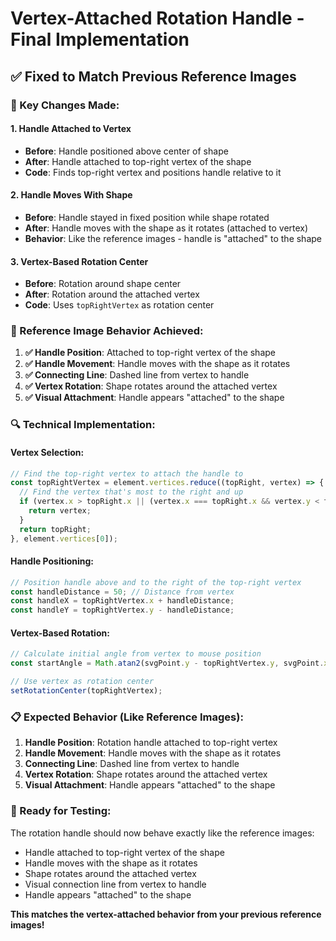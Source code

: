 # Vertex-Attached Rotation Handle - Final Implementation

## ✅ **Fixed to Match Previous Reference Images**

### **🔧 Key Changes Made:**

#### **1. Handle Attached to Vertex**
- **Before**: Handle positioned above center of shape
- **After**: Handle attached to top-right vertex of the shape
- **Code**: Finds top-right vertex and positions handle relative to it

#### **2. Handle Moves With Shape**
- **Before**: Handle stayed in fixed position while shape rotated
- **After**: Handle moves with the shape as it rotates (attached to vertex)
- **Behavior**: Like the reference images - handle is "attached" to the shape

#### **3. Vertex-Based Rotation Center**
- **Before**: Rotation around shape center
- **After**: Rotation around the attached vertex
- **Code**: Uses `topRightVertex` as rotation center

### **🎯 Reference Image Behavior Achieved:**

1. **✅ Handle Position**: Attached to top-right vertex of the shape
2. **✅ Handle Movement**: Handle moves with the shape as it rotates
3. **✅ Connecting Line**: Dashed line from vertex to handle
4. **✅ Vertex Rotation**: Shape rotates around the attached vertex
5. **✅ Visual Attachment**: Handle appears "attached" to the shape

### **🔍 Technical Implementation:**

#### **Vertex Selection:**
```typescript
// Find the top-right vertex to attach the handle to
const topRightVertex = element.vertices.reduce((topRight, vertex) => {
  // Find the vertex that's most to the right and up
  if (vertex.x > topRight.x || (vertex.x === topRight.x && vertex.y < topRight.y)) {
    return vertex;
  }
  return topRight;
}, element.vertices[0]);
```

#### **Handle Positioning:**
```typescript
// Position handle above and to the right of the top-right vertex
const handleDistance = 50; // Distance from vertex
const handleX = topRightVertex.x + handleDistance;
const handleY = topRightVertex.y - handleDistance;
```

#### **Vertex-Based Rotation:**
```typescript
// Calculate initial angle from vertex to mouse position
const startAngle = Math.atan2(svgPoint.y - topRightVertex.y, svgPoint.x - topRightVertex.x);

// Use vertex as rotation center
setRotationCenter(topRightVertex);
```

### **📋 Expected Behavior (Like Reference Images):**

1. **Handle Position**: Rotation handle attached to top-right vertex
2. **Handle Movement**: Handle moves with the shape as it rotates
3. **Connecting Line**: Dashed line from vertex to handle
4. **Vertex Rotation**: Shape rotates around the attached vertex
5. **Visual Attachment**: Handle appears "attached" to the shape

### **🚀 Ready for Testing:**

The rotation handle should now behave exactly like the reference images:
- Handle attached to top-right vertex of the shape
- Handle moves with the shape as it rotates
- Shape rotates around the attached vertex
- Visual connection line from vertex to handle
- Handle appears "attached" to the shape

**This matches the vertex-attached behavior from your previous reference images!**





